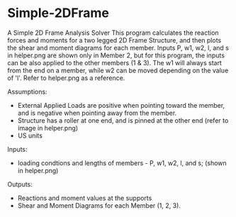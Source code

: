 # Simple-2DFrame
A Simple 2D Frame Analysis Solver 
This program calculates the reaction forces and moments for a two legged 2D Frame Structure, and then plots the shear and moment diagrams for each member. Inputs P, w1, w2, l, and s in helper.png are shown only in Member 2, but for this program, the inputs can be also applied to the other members (1 & 3). The w1 will always start from the end on a member, while w2 can be moved depending on the value of 'l'. Refer to helper.png as a reference. 

Assumptions: 
- External Applied Loads are positive when pointing toward the member, and is negative when pointing away from the member. 
- Structure has a roller at one end, and is pinned at the other end (refer to image in helper.png)
- US units 

Inputs: 
- loading condtions and lengths of members - P, w1, w2, l, and s; (shown in helper.png)

Outputs:
- Reactions and moment values at the supports
- Shear and Moment Diagrams for each Member (1, 2, 3). 
